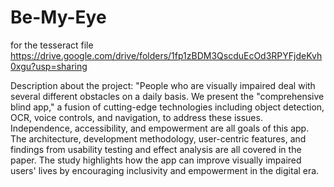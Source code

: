 # Be-My-Eye

for the tesseract file 
https://drive.google.com/drive/folders/1fp1zBDM3QscduEcOd3RPYFjdeKvh0xgu?usp=sharing

Description about the project:
"People who are visually impaired deal with several different obstacles on a daily basis.
We present the "comprehensive blind app," a fusion of cutting-edge technologies including object detection, OCR, voice controls, and navigation, to address these issues. 
Independence, accessibility, and empowerment are all goals of this app. The architecture, development methodology, user-centric features, and findings from usability testing and effect analysis
are all covered in the paper. The study highlights how the app can improve visually impaired users' lives by encouraging inclusivity and empowerment in the digital era.
